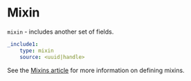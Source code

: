 # Mixin

`mixin` - includes another set of fields.

```yaml
_include1:
    type: mixin
    source: <uuid|handle>
```

See the [Mixins article](../../tailor/blueprints/mixin.md) for more information on defining mixins.
